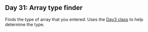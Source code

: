 ## Day 31: Array type finder
Finds the type of array that you entered. Uses the [Day3 class](https://github.com/racecraftr/UselessJava/tree/main/Day003) to help determine the type.